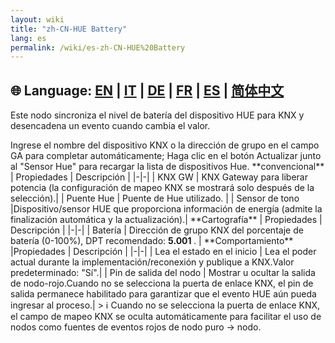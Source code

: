 ```yaml
---
layout: wiki
title: "zh-CN-HUE Battery"
lang: es
permalink: /wiki/es-zh-CN-HUE%20Battery
---
```

🌐 Language: [EN](https://supergiovane.github.io/node-red-contrib-knx-ultimate/wiki/HUE%20Battery) | [IT](https://supergiovane.github.io/node-red-contrib-knx-ultimate/wiki/it-HUE%20Battery) | [DE](https://supergiovane.github.io/node-red-contrib-knx-ultimate/wiki/de-HUE%20Battery) | [FR](https://supergiovane.github.io/node-red-contrib-knx-ultimate/wiki/fr-HUE%20Battery) | [ES](https://supergiovane.github.io/node-red-contrib-knx-ultimate/wiki/es-HUE%20Battery) | [简体中文](https://supergiovane.github.io/node-red-contrib-knx-ultimate/wiki/zh-CN-HUE%20Battery)
---
<p> Este nodo sincroniza el nivel de batería del dispositivo HUE para KNX y desencadena un evento cuando cambia el valor.</p>
Ingrese el nombre del dispositivo KNX o la dirección de grupo en el campo GA para completar automáticamente; Haga clic en el botón Actualizar junto al "Sensor Hue" para recargar la lista de dispositivos Hue.
**convencional**
| Propiedades | Descripción |
|-|-|
| KNX GW | KNX Gateway para liberar potencia (la configuración de mapeo KNX se mostrará solo después de la selección).|
| Puente Hue | Puente de Hue utilizado. |
| Sensor de tono |Dispositivo/sensor HUE que proporciona información de energía (admite la finalización automática y la actualización).|
**Cartografía**
| Propiedades | Descripción |
|-|-|
| Batería | Dirección de grupo KNX del porcentaje de batería (0-100%), DPT recomendado: <b> 5.001 </b>. |
**Comportamiento**
|Propiedades | Descripción |
|-|-|
| Lea el estado en el inicio | Lea el poder actual durante la implementación/reconexión y publique a KNX.Valor predeterminado: "Sí".|
| Pin de salida del nodo | Mostrar u ocultar la salida de nodo-rojo.Cuando no se selecciona la puerta de enlace KNX, el pin de salida permanece habilitado para garantizar que el evento HUE aún pueda ingresar al proceso.|
> ℹ️ Cuando no se selecciona la puerta de enlace KNX, el campo de mapeo KNX se oculta automáticamente para facilitar el uso de nodos como fuentes de eventos rojos de nodo puro → nodo.
